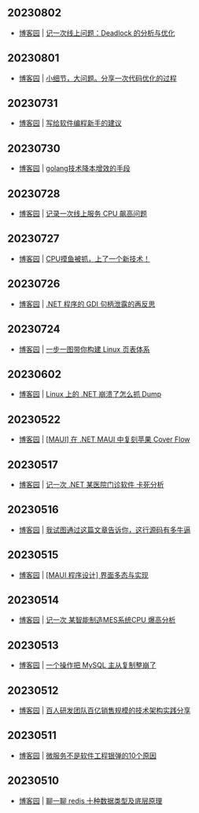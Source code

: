 ## 20230802
- [博客园](https://www.cnblogs.com/aggsite/headline) | [记一次线上问题：Deadlock 的分析与优化](https://www.cnblogs.com/youzhibing/p/17578206.html)

## 20230801
- [博客园](https://www.cnblogs.com/aggsite/headline) | [小细节，大问题。分享一次代码优化的过程](https://www.cnblogs.com/eryuan/p/17593372.html)

## 20230731
- [博客园](https://www.cnblogs.com/aggsite/headline) | [写给软件编程新手的建议](https://www.cnblogs.com/lzhdim/p/17590227.html)

## 20230730
- [博客园](https://www.cnblogs.com/aggsite/headline) | [golang技术降本增效的手段](https://www.cnblogs.com/JulianHuang/p/17587159.html)

## 20230728
- [博客园](https://www.cnblogs.com/aggsite/headline) | [记录一次线上服务 CPU 飙高问题](https://www.cnblogs.com/teach/p/17582912.html)

## 20230727
- [博客园](https://www.cnblogs.com/aggsite/headline) | [CPU摸鱼被抓，上了一个新技术！](https://www.cnblogs.com/xuanyuan/p/17578890.html)

## 20230726
- [博客园](https://www.cnblogs.com/aggsite/headline) | [.NET 程序的 GDI 句柄泄露的再反思](https://www.cnblogs.com/huangxincheng/p/17579180.html)

## 20230724
- [博客园](https://www.cnblogs.com/aggsite/headline) | [一步一图带你构建 Linux 页表体系](https://www.cnblogs.com/binlovetech/p/17571929.html)

## 20230602
- [博客园](https://www.cnblogs.com/aggsite/headline) | [Linux 上的 .NET 崩溃了怎么抓 Dump](https://www.cnblogs.com/huangxincheng/p/17440153.html)

## 20230522
- [博客园](https://www.cnblogs.com/aggsite/headline) | [[MAUI] 在 .NET MAUI 中复刻苹果 Cover Flow](https://www.cnblogs.com/jevonsflash/p/17419483.html)

## 20230517
- [博客园](https://www.cnblogs.com/aggsite/headline) | [记一次 .NET 某医院门诊软件 卡死分析](https://www.cnblogs.com/huangxincheng/p/17401330.html)

## 20230516
- [博客园](https://www.cnblogs.com/aggsite/headline) | [我试图通过这篇文章告诉你，这行源码有多牛逼](https://www.cnblogs.com/thisiswhy/p/17401485.html)

## 20230515
- [博客园](https://www.cnblogs.com/aggsite/headline) | [[MAUI 程序设计] 界面多态与实现](https://www.cnblogs.com/jevonsflash/p/17399748.html)

## 20230514
- [博客园](https://www.cnblogs.com/aggsite/headline) | [记一次 某智能制造MES系统CPU 爆高分析](https://www.cnblogs.com/huangxincheng/p/17395212.html)

## 20230513
- [博客园](https://www.cnblogs.com/aggsite/headline) | [一个操作把 MySQL 主从复制整崩了](https://www.cnblogs.com/alvinscript/p/17388821.html)

## 20230512
- [博客园](https://www.cnblogs.com/aggsite/headline) | [百人研发团队百亿销售规模的技术架构实践分享](https://www.cnblogs.com/chejiangyi/p/17387775.html)

## 20230511
- [博客园](https://www.cnblogs.com/aggsite/headline) | [微服务不是软件工程银弹的10个原因](https://www.cnblogs.com/peida/p/17388239.html)

## 20230510
- [博客园](https://www.cnblogs.com/aggsite/headline) | [聊一聊 redis 十种数据类型及底层原理](https://www.cnblogs.com/reim/p/17377883.html)

